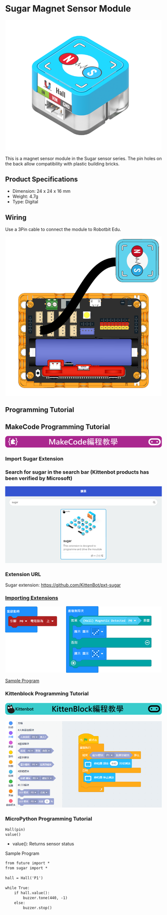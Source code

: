 # Sugar Magnet Sensor Module

![](./images/magnet1.png)

This is a magnet sensor module in the Sugar sensor series. The pin holes on the back allow compatibility with plastic building bricks.

## Product Specifications

- Dimension: 24 x 24 x 16 mm
- Weight: 4.7g
- Type: Digital

## Wiring

Use a 3Pin cable to connect the module to Robotbit Edu.

![](./images/magnet_wire.png)

## Programming Tutorial

## MakeCode Programming Tutorial

![](./PWmodules/images/mcbanner.png)

### Import Sugar Extension

### Search for sugar in the search bar (Kittenbot products has been verified by Microsoft)

![](./images/sugar_search.png)

### Extension URL

Sugar extension: https://github.com/KittenBot/pxt-sugar

### [Importing Extensions](../../Makecode/powerBrickMC)

![](./images/magnet_mc_code.png)

[Sample Program](https://makecode.microbit.org/_WmmeY32p5bdJ)

### Kittenblock Programming Tutorial

![](./PWmodules/images/kbbanner.png)

![](./images/magnet3.png)

### MicroPython Programming Tutorial

    Hall(pin)
    value()

- value(): Returns sensor status

Sample Program

    from future import *
    from sugar import *
    
    hall = Hall('P1')
    
    while True:
        if hall.value():
            buzzer.tone(440, -1)
        else:
            buzzer.stop()